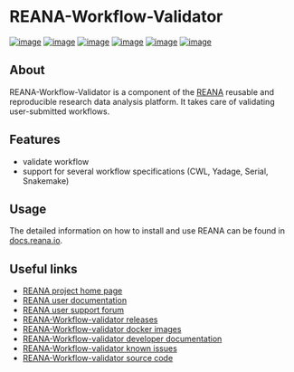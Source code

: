 # REANA-Workflow-Validator

[![image](https://github.com/reanahub/reana-workflow-validator/workflows/CI/badge.svg)](https://github.com/reanahub/reana-workflow-validator/actions)
[![image](https://readthedocs.org/projects/reana-workflow-validator/badge/?version=latest)](https://reana-workflow-validator.readthedocs.io/en/latest/?badge=latest)
[![image](https://codecov.io/gh/reanahub/reana-workflow-validator/branch/master/graph/badge.svg)](https://codecov.io/gh/reanahub/reana-workflow-validator)
[![image](https://img.shields.io/badge/discourse-forum-blue.svg)](https://forum.reana.io)
[![image](https://img.shields.io/github/license/reanahub/reana-workflow-validator.svg)](https://github.com/reanahub/reana-workflow-validator/blob/master/LICENSE)
[![image](https://img.shields.io/badge/code%20style-black-000000.svg)](https://github.com/psf/black)

## About

REANA-Workflow-Validator is a component of the [REANA](http://www.reana.io/) reusable
and reproducible research data analysis platform. It takes care of validating user-submitted workflows.

## Features

- validate workflow
- support for several workflow specifications (CWL, Yadage, Serial, Snakemake)

## Usage

The detailed information on how to install and use REANA can be found in
[docs.reana.io](https://docs.reana.io).

## Useful links

- [REANA project home page](http://www.reana.io/)
- [REANA user documentation](https://docs.reana.io)
- [REANA user support forum](https://forum.reana.io)
- [REANA-Workflow-validator releases](https://reana-workflow-validator.readthedocs.io/en/latest#changes)
- [REANA-Workflow-validator docker images](https://hub.docker.com/r/reanahub/reana-workflow-validator)
- [REANA-Workflow-validator developer documentation](https://reana-workflow-validator.readthedocs.io/)
- [REANA-Workflow-validator known issues](https://github.com/reanahub/reana-workflow-validator/issues)
- [REANA-Workflow-validator source code](https://github.com/reanahub/reana-workflow-validator)
